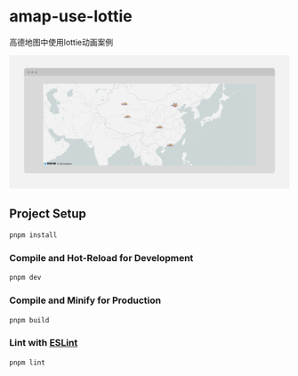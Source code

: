 # amap-use-lottie

高德地图中使用lottie动画案例

[![Nuxt banner](./.github/assets/demo.png)]()
## Project Setup

```sh
pnpm install
```

### Compile and Hot-Reload for Development

```sh
pnpm dev
```

### Compile and Minify for Production

```sh
pnpm build
```

### Lint with [ESLint](https://eslint.org/)

```sh
pnpm lint
```
